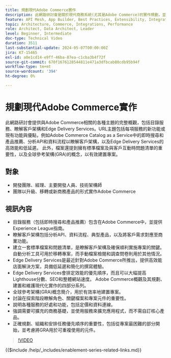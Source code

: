 ```yaml
---
title: 規劃現代Adobe Commerce實作
description: 此網路研討會是關於現代商務系統(尤其是Adobe Commerce)的實作規劃，並包括探索階段、服務、全球參考架構、前端開發實務和最佳實務的討論。
feature: API Mesh, App Builder, Best Practices, Extensibility, Integration
topic: Architecture, Commerce, Integrations, Performance
role: Architect, Data Architect, Leader
level: Beginner, Intermediate
doc-type: Technical Video
duration: 3511
last-substantial-update: 2024-05-07T00:00:00Z
jira: KT-15465
exl-id: a8e1cd14-e9ff-46ba-87ea-c1cba3b4f72f
source-git-commit: 670f1676128544811e471a3dfbcab80cdb95b94f
workflow-type: tm+mt
source-wordcount: '394'
ht-degree: 0%

---
```


# 規劃現代Adobe Commerce實作

此網路研討會提供與Adobe Commerce相關的各種主題的完整概觀，包括目錄服務、瞭解客戶架構和Edge Delivery Services。
&#x200B;URL主題包括每項服務的新功能或現有功能與優點，例如Adobe Commerce Catalog as a Service中的即時搜尋和產品推薦、分析API和資料流程以瞭解客戶架構，以及Edge Delivery Services的高效能和低延遲。 此外，檔案還提到擁有標準檔案及與客戶互動時問題清單的重要性，以及全球參考架構(GRA)的概念，以有效建置專案。

## 對象

* 開發團隊、經理、主要開發人員、技術架構師
* 團隊以升級、移轉或新商務產品的形式實作Adobe Commerce

## 視訊內容

* 目錄服務（包括即時搜尋和產品推薦）包含在Adobe Commerce中，並提供Experience League指南。
* 瞭解客戶架構包括分析API、資料流程、典型產品，以及將客戶需求對應至商業功能。
* 建立一套標準檔案和問題清單，是瞭解客戶架構及確保順利實施專案的關鍵。
自動分析工具可用於移轉專案，而手動檔案檢閱和調查問卷則用於其他情況。
* Edge Delivery Services是最近針對Adobe Commerce所推出，提供高效能店面解決方案，具備低延遲和簡化的撰寫體驗。
* Edge Delivery Services會排定效能的優先順序，而且可以大幅提高Lighthouse分數、SEO和整體網站速度。
Adobe Commerce概觀及其規劃、建置和維護現代化實作的四部分系列。
* 全球參考架構(GRA)概念簡介，用於有效率地建置專案。
* 討論在探索階段瞭解角色、關鍵檔案和專案元件的重要性。
* 說明各種服務的好處和功能，包括定價和資料連線。
* 強調需要可擴充的商務基礎，並使用服務來擴充應用程式，而不需自訂核心產品。
* 正確規劃、組織和安排任務優先順序的重要性，包括從專案最困難的部分開始，並考慮將GRA用於可重複使用的元件。

>[!VIDEO](https://video.tv.adobe.com/v/3428987?learn=on)

{{$include /help/_includes/enablement-series-related-links.md}}
